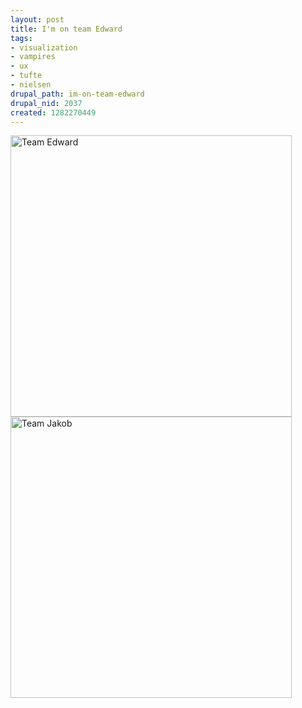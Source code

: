 ```yaml
--- 
layout: post
title: I'm on team Edward
tags: 
- visualization
- vampires
- ux
- tufte
- nielsen
drupal_path: im-on-team-edward
drupal_nid: 2037
created: 1282270449
---
```

<img title="He really sparkles." width=450 alt="Team Edward" src="/files/team-edward.jpg"/>



<img title="When the moon is full, he uses serif fonts." width=450 alt="Team Jakob" src="/files/team-jakob.jpg"/>
